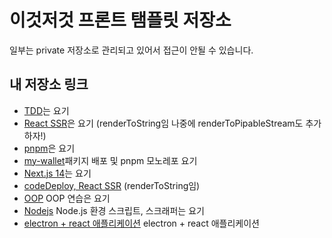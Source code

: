 # 이것저것 프론트 탬플릿 저장소

일부는 private 저장소로 관리되고 있어서 접근이 안될 수 있습니다.

## 내 저장소 링크

- [TDD](https://github.com/peacepiece7/react-tdd)는 요기
- [React SSR](https://github.com/peacepiece7/react-webpack-ssr)은 요기 (renderToString임 나중에 renderToPipableStream도 추가하자!)
- [pnpm](https://github.com/peacepiece7/pnpm-template)은 요기
- [my-wallet](https://github.com/peacepiece7/my-wallet)패키지 배포 및 pnpm 모노레포 요기
- [Next.js 14](https://github.com/peacepiece7/instantgram)는 요기
- [codeDeploy, React SSR](https://github.com/JoberChipFrappuccino/joberchip-fe-refactoring) (renderToString임)
- [OOP](https://github.com/peacepiece7/Motion) OOP 연습은 요기
- [Nodejs](https://github.com/peacepiece7/interbird-macro) Node.js 환경 스크립트, 스크래퍼는 요기
- [electron + react 애플리케이션](https://github.com/peacepiece7/interbird-macro-app) electron + react 애플리케이션
